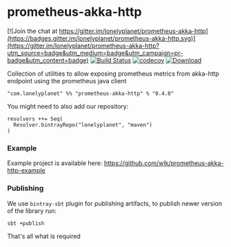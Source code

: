 # prometheus-akka-http

[![Join the chat at https://gitter.im/lonelyplanet/prometheus-akka-http](https://badges.gitter.im/lonelyplanet/prometheus-akka-http.svg)](https://gitter.im/lonelyplanet/prometheus-akka-http?utm_source=badge&utm_medium=badge&utm_campaign=pr-badge&utm_content=badge)
[![Build Status](https://travis-ci.org/lonelyplanet/prometheus-akka-http.svg?branch=master)](https://travis-ci.org/lonelyplanet/prometheus-akka-http)
[![codecov](https://codecov.io/gh/lonelyplanet/prometheus-akka-http/branch/master/graph/badge.svg)](https://codecov.io/gh/lonelyplanet/prometheus-akka-http)
[![Download](https://api.bintray.com/packages/lonelyplanet/maven/prometheus-akka-http/images/download.svg) ](https://bintray.com/lonelyplanet/maven/prometheus-akka-http/_latestVersion)


Collection of utilities to allow exposing prometheus metrics from akka-http endpoint using the prometheus java client

    "com.lonelyplanet" %% "prometheus-akka-http" % "0.4.0"
    
You might need to also add our repository:

```
resolvers ++= Seq(
  Resolver.bintrayRepo("lonelyplanet", "maven")
)
```

### Example

Example project is available here: https://github.com/wlk/prometheus-akka-http-example

### Publishing

We use `bintray-sbt` plugin for publishing artifacts, to publish newer version of the library run:
```
sbt +publish
```

That's all what is required

